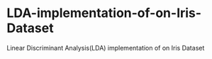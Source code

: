 # LDA-implementation-of-on-Iris-Dataset
Linear Discriminant Analysis(LDA) implementation of on Iris Dataset
